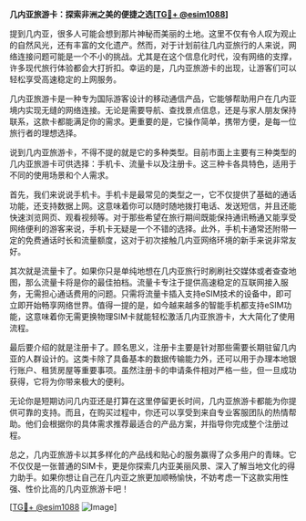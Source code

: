 **几内亚旅游卡：探索非洲之美的便捷之选[[TG💪+ @esim1088](https://t.me/s/esim1088)]**

提到几内亚，很多人可能会想到那片神秘而美丽的土地。这里不仅有令人叹为观止的自然风光，还有丰富的文化遗产。然而，对于计划前往几内亚旅行的人来说，网络连接问题可能是一个不小的挑战。尤其是在这个信息化时代，没有网络的支撑，许多现代旅行体验都会大打折扣。幸运的是，几内亚旅游卡的出现，让游客们可以轻松享受高速稳定的上网服务。

几内亚旅游卡是一种专为国际游客设计的移动通信产品，它能够帮助用户在几内亚境内实现无缝的网络连接。无论是需要导航、查找景点信息，还是与家人朋友保持联系，这款卡都能满足你的需求。更重要的是，它操作简单，携带方便，是每一位旅行者的理想选择。

说到几内亚旅游卡，不得不提的就是它的多种类型。目前市面上主要有三种类型的几内亚旅游卡可供选择：手机卡、流量卡以及注册卡。这三种卡各具特色，适用于不同的使用场景和个人需求。

首先，我们来说说手机卡。手机卡是最常见的类型之一，它不仅提供了基础的通话功能，还支持数据上网。这意味着你可以随时随地拨打电话、发送短信，并且还能快速浏览网页、观看视频等。对于那些希望在旅行期间既能保持通讯畅通又能享受网络便利的游客来说，手机卡无疑是一个不错的选择。此外，手机卡通常还附带一定的免费通话时长和流量额度，这对于初次接触几内亚网络环境的新手来说非常友好。

其次就是流量卡了。如果你只是单纯地想在几内亚旅行时刷刷社交媒体或者查查地图，那么流量卡将是你的最佳拍档。流量卡专注于提供高速稳定的互联网接入服务，无需担心通话费用的问题。只需将流量卡插入支持eSIM技术的设备中，即可立即开始畅享网络世界。值得一提的是，如今越来越多的智能手机都支持eSIM功能，这意味着你无需更换物理SIM卡就能轻松激活几内亚旅游卡，大大简化了使用流程。

最后要介绍的就是注册卡了。顾名思义，注册卡主要是针对那些需要长期驻留几内亚的人群设计的。这类卡除了具备基本的数据传输能力外，还可以用于办理本地银行账户、租赁房屋等重要事项。虽然注册卡的申请条件相对严格一些，但一旦成功获得，它将为你带来极大的便利。

无论你是短期访问几内亚还是打算在这里停留更长时间，几内亚旅游卡都能为你提供可靠的支持。而且，在购买过程中，你还可以享受到来自专业客服团队的热情帮助。他们会根据你的具体需求推荐最适合的产品方案，并指导你完成整个注册过程。

总之，几内亚旅游卡以其多样化的产品线和贴心的服务赢得了众多用户的青睐。它不仅仅是一张普通的SIM卡，更是你探索几内亚美丽风景、深入了解当地文化的得力助手。如果你想让自己在几内亚之旅更加顺畅愉快，不妨考虑一下这款实用性强、性价比高的几内亚旅游卡吧！

[[TG💪+ @esim1088](https://t.me/s/esim1088) ![Image](https://i.postimg.cc/4NQfJmqS/Snipaste-2025-05-13-00-14-12.png)]